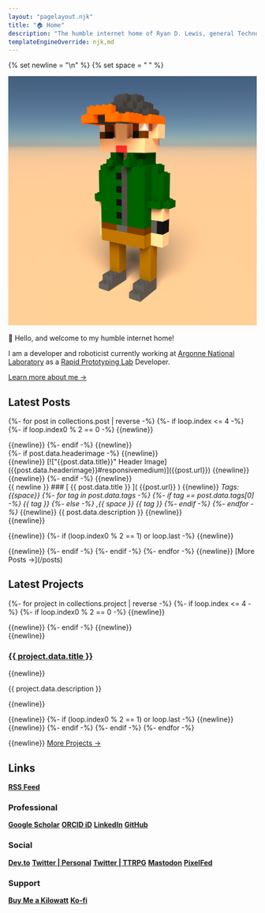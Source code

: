 ```yaml
---
layout: "pagelayout.njk"
title: "🏠 Home"
description: "The humble internet home of Ryan D. Lewis, general Technomancer and well-rounded nerd."
templateEngineOverride: njk,md
---
```


{% set newline = "\n" %}
{% set space = " " %}

<div class="responsive_multi modal">

<div class="column2 image super-center">

![Profile photo](/assets/images/Voxel_Profile.png#responsivemedium)

</div>

<div class="column2">

👋 Hello, and welcome to my humble internet home!

I am a developer and roboticist currently working at [Argonne National Laboratory](https://www.anl.gov) as a [Rapid Prototyping Lab](https://rpl.cels.anl.gov/) Developer.

[Learn more about me →](/aboutme)

</div>

</div>


## Latest Posts

{%- for post in collections.post | reverse -%}
{%- if loop.index <= 4 -%}
{%- if loop.index0 % 2 == 0 -%}
{{newline}}
<div class="responsive_wrapper">
{{newline}}
{%- endif -%}
{{newline}}
<div class="responsive_multi modal column2">
<div class="column2 super-center">
{%- if post.data.headerimage -%}
{{newline}}
<div class="image super-center">
{{newline}}
[!["{{post.data.title}}" Header Image]({{post.data.headerimage}}#responsivemedium)]({{post.url}})
{{newline}}
</div>
{{newline}}
{%- endif -%}
{{newline}}
</div>
<div class="column2">
{{ newline }}
### [ {{ post.data.title }} ]( {{post.url}} )
{{newline}}
<em>Tags:{{space}}
{%- for tag in post.data.tags -%}
{%- if tag == post.data.tags[0] -%}
{{ tag }}
{%- else -%}
,{{ space }} {{ tag }}
{%- endif -%}
{%- endfor -%}
</em>
{{newline}}
{{ post.data.description }}
{{newline}}
</div>
</div>
{{newline}}

{{newline}}
{%- if (loop.index0 % 2 == 1) or loop.last -%}
{{newline}}
</div>
{{newline}}
{%- endif -%}
{%- endif -%}
{%- endfor -%}
{{newline}}
[More Posts →](/posts)


## Latest Projects

{%- for project in collections.project | reverse -%}
{%- if loop.index <= 4 -%}
{%- if loop.index0 % 2 == 0 -%}
{{newline}}
<div class="responsive_wrapper">
{{newline}}
{%- endif -%}
{{newline}}
<div class="modal column2">
{{newline}}

### [ {{ project.data.title }} ]( {{project.url}} )

{{newline}}

{{ project.data.description }}

{{newline}}
</div>
{{newline}}
{%- if (loop.index0 % 2 == 1) or loop.last -%}
{{newline}}
</div>
{{newline}}
{%- endif -%}
{%- endif -%}
{%- endfor -%}

{{newline}}
[More Projects →](/projects)


## Links

<div class="responsive_wrapper">
<div class="modal column2">

<div class="link-capsule">

**[RSS Feed](https://ryandlewis.dev/feed.xml)**

</div>


### Professional

<div class="link-capsule">

<!-- **[]()** -->
**[Google Scholar](https://scholar.google.com/citations?user=NXd4XaoAAAAJ "Ryan D. Lewis • Google Scholar")**
**[ORCID iD](https://orcid.org/0000-0002-3000-2811 "0000-0002-3000-2811 • ORCID iD")**
**[LinkedIn](https://www.linkedin.com/in/ryan-d-lewis "Ryan D. Lewis • LinkedIn")**
**[GitHub](https://github.com/luckierdodge "@luckierdodge • GitHub")**

</div>

### Social

<div class="link-capsule">

<!-- **[]()** -->
**[Dev.to](https://dev.to/luckierdodge "@luckierdodge • Dev")**
**[Twitter | Personal](https://twitter.com/RhinoDaDino "@RhinoDaDino • Twitter")**
**[Twitter | TTRPG](https://twitter.com/TheLuckierDM "@TheLuckierDM • Twitter")**
<a rel="me" href="https://mastodon.online/@luckierdodge" title="@luckierdodge • Mastodon.Online"><b>Mastodon</b></a>
**[PixelFed](https://pixelfed.social/luckierdodge "@luckierdodge • PixelFed.Social")**

</div>

### Support

<div class="link-capsule">

**[Buy Me a Kilowatt](https://www.buymeacoffee.com/aVc18KuLq "Buy Me a Coffee")**
**[Ko-fi](https://ko-fi.com/luckierdodge "Ko-fi")**

</div>

</div>

</div>

